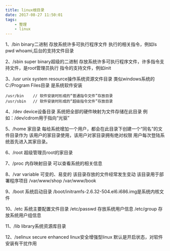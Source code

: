 ```yaml
---
title: linux根目录
date: 2017-08-27 11:50:01
tags:
    - 整理
    - linux
---
```

1、/bin   binary二进制
    存放系统许多可执行程序文件
    执行的相关指令，例如ls  pwd  whoami,后台的支持文件目录

2、/sbin   super binary超级的二进制
    存放系统许多可执行程序文件，许多指令支持文件，是root管理员执行
    指令的支持文件，例如init  
<!-- more -->
3、/usr   unix system resource操作系统资源文件目录
    类似windows系统的C:/Program Files目录
    是系统软件安装
```
/usr/bin    // 软件安装时形成的“普通指令文件”存放目录
/usr/sbin   // 软件安装时形成的“超级指令文件”存放目录
```

4、/dev   device设备目录
    系统把全部的硬件映射为文件存储在此目录
    例如：/dev/cdrom用于指向“光驱”
 
5、/home   家目录
    每给系统增加一个用户，都会在此目录下创建一个“同名”的文件目录作为
    该用户的家目录使用，该用户对家目录拥有绝对权限
    用户每次登陆系统首先进入其家目录。

6、/root   超级管理员root的家目录

7、/proc   内存映射目录
    可以查看系统的相关信息

8、/var  variable 可变的、易变的
    该目录存放的文件经常发生变动
    该目录用于部署程序项目
    /var/www/shop
    /var/www/book

9、/boot   系统启动目录
    /boot/initramfs-2.6.32-504.el6.i686.img是系统内核文件

10、/etc    系统主要配置文件目录
    /etc/passwd   存放系统用户信息
    /etc/group    存放系统用户组信息

11、/lib   library系统资源库目录
    

12、/selinux   secure enhanced linux安全增强型linux
    默认是开启状态，对软件安装有干扰作用


